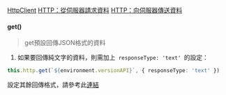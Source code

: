 [HttpClient](https://angular.tw/api/common/http/HttpClient)
[HTTP：從伺服器請求資料](https://angular.tw/guide/http-request-data-from-server#http-request-data-from-a-server)
[HTTP：向伺服器傳送資料](https://angular.tw/guide/http-send-data-to-server)

#### get()

>get預設回傳JSON格式的資料

1. 如果要回傳純文字的資料，則需加上` responseType: 'text' `的設定：
```typescript
this.http.get(`${environment.versionAPI}`, { responseType: 'text' })
```

設定其餘回傳格式，請參考此[連結](https://angular.tw/api/common/http/HttpClient#get)

